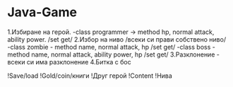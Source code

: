 # Java-Game
1.Избиране на герой.
-class programmer -> method hp, normal attack, ability power. /set get/
2.Избор на ниво /всеки си прави собствено ниво/
-class zombie - method name, normal attack, hp /set get/
-class boss - method name, normal attack, ability power, hp /set get/
3.Разклонение - всеки си има разклонение
4.Битка с бос

!Save/load
!Gold/coin/книги
!Друг герой
!Content
!Нива
